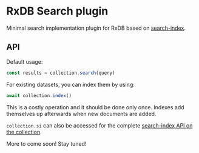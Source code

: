 # RxDB Search plugin

Minimal search implementation plugin for RxDB based on [search-index](https://github.com/fergiemcdowall/search-index).

## API

Default usage:

```js
const results = collection.search(query)
```

For existing datasets, you can index them by using:

```js
await collection.index()
```

This is a costly operation and it should be done only once. Indexes add themselves up afterwards when new documents are added.

`collection.si` can also be accessed for the complete [search-index API on the collection](https://github.com/fergiemcdowall/search-index/tree/master/docs).

More to come soon! Stay tuned!
